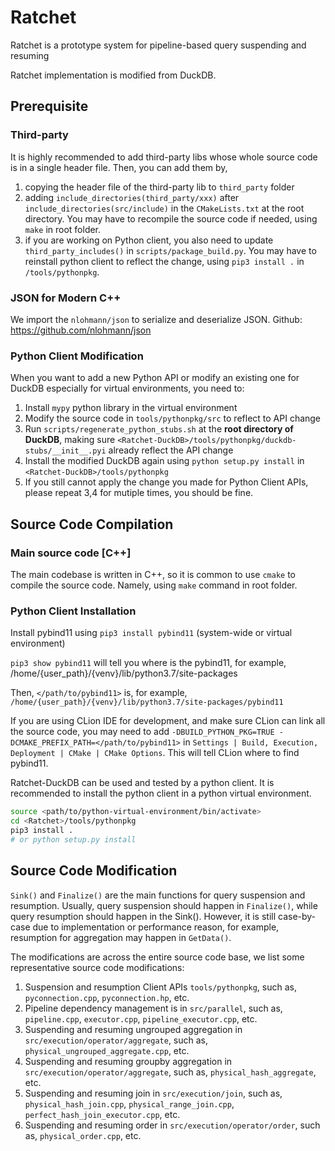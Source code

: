 # Ratchet

Ratchet is a prototype system for pipeline-based query suspending and resuming

Ratchet implementation is modified from DuckDB.

## Prerequisite

### Third-party

It is highly recommended to add third-party libs whose whole source code is in a single header file. Then, you can add them by,

1. copying the header file of the third-party lib to `third_party` folder
2. adding `include_directories(third_party/xxx)` after `include_directories(src/include)` in the `CMakeLists.txt` at the root directory. You may have to recompile the source code if needed, using `make` in root folder.
3. if you are working on Python client, you also need to update `third_party_includes()` in `scripts/package_build.py`. You may have to reinstall python client to reflect the change, using `pip3 install .` in `/tools/pythonpkg`.

### JSON for Modern C++

We import the `nlohmann/json` to serialize and deserialize JSON. Github: https://github.com/nlohmann/json

### Python Client Modification

When you want to add a new Python API or modify an existing one for DuckDB especially for virtual environments, you need to:
1. Install `mypy` python library in the virtual environment
2. Modify the source code in `tools/pythonpkg/src` to reflect to API change
3. Run `scripts/regenerate_python_stubs.sh` at the **root directory of DuckDB**, making sure `<Ratchet-DuckDB>/tools/pythonpkg/duckdb-stubs/__init__.pyi` already reflect the API change
4. Install the modified DuckDB again using `python setup.py install` in `<Ratchet-DuckDB>/tools/pythonpkg`
5. If you still cannot apply the change you made for Python Client APIs, please repeat 3,4 for mutiple times, you should be fine.

## Source Code Compilation

### Main source code [C++]

The main codebase is written in C++, so it is common to use `cmake` to compile the source code. Namely, using `make` command in root folder.

### Python Client Installation

Install pybind11 using `pip3 install pybind11` (system-wide or virtual environment)

`pip3 show pybind11` will tell you where is the pybind11, for example, /home/{user_path}/{venv}/lib/python3.7/site-packages

Then, `</path/to/pybind11>` is, for example, `/home/{user_path}/{venv}/lib/python3.7/site-packages/pybind11`

If you are using CLion IDE for development, and make sure CLion can link all the source code, you may need to add `-DBUILD_PYTHON_PKG=TRUE -DCMAKE_PREFIX_PATH=</path/to/pybind11>` in `Settings | Build, Execution, Deployment | CMake | CMake Options`. This will tell CLion where to find pybind11.

Ratchet-DuckDB can be used and tested by a python client. It is recommended to install the python client in a python virtual environment.

```bash
source <path/to/python-virtual-environment/bin/activate>
cd <Ratchet>/tools/pythonpkg 
pip3 install . 
# or python setup.py install
```

## Source Code Modification

`Sink()` and `Finalize()` are the main functions for query suspension and resumption. Usually, query suspension should happen in `Finalize()`, while query resumption should happen in the Sink(). However, it is still case-by-case due to implementation or performance reason, for example, resumption for aggregation may happen in `GetData()`.

The modifications are across the entire source code base, we list some representative source code modifications:

1. Suspension and resumption Client APIs `tools/pythonpkg`, such as, `pyconnection.cpp`, `pyconnection.hp`, etc.
2. Pipeline dependency management is in `src/parallel`, such as, `pipeline.cpp`, `executor.cpp`, `pipeline_executor.cpp`, etc.
3. Suspending and resuming ungrouped aggregation in `src/execution/operator/aggregate`, such as, `physical_ungrouped_aggregate.cpp`, etc.
4. Suspending and resuming groupby aggregation in `src/execution/operator/aggregate`, such as, `physical_hash_aggregate`, etc. 
5. Suspending and resuming join in `src/execution/join`, such as, `physical_hash_join.cpp`, `physical_range_join.cpp`, `perfect_hash_join_executor.cpp`, etc.
6. Suspending and resuming order in `src/execution/operator/order`, such as, `physical_order.cpp`, etc. 
